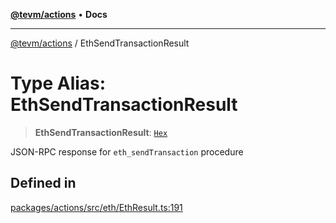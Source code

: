 [**@tevm/actions**](../README.md) • **Docs**

***

[@tevm/actions](../globals.md) / EthSendTransactionResult

# Type Alias: EthSendTransactionResult

> **EthSendTransactionResult**: [`Hex`](Hex.md)

JSON-RPC response for `eth_sendTransaction` procedure

## Defined in

[packages/actions/src/eth/EthResult.ts:191](https://github.com/evmts/tevm-monorepo/blob/main/packages/actions/src/eth/EthResult.ts#L191)
